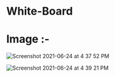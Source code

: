 
# White-Board

# Image :-
![Screenshot 2021-06-24 at 4 37 52 PM](https://user-images.githubusercontent.com/43475033/123253153-c8315e80-d50a-11eb-9227-b1c64d75ecfd.png)

![Screenshot 2021-06-24 at 4 39 21 PM](https://user-images.githubusercontent.com/43475033/123253214-db442e80-d50a-11eb-8f48-f8cefc983845.png)
